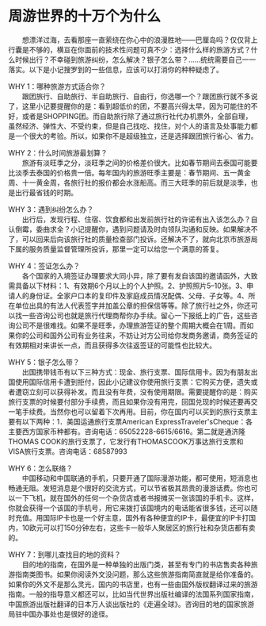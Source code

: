 # 周游世界的十万个为什么  

&emsp;&emsp;想漂洋过海，去看那座一直萦绕在你心中的浪漫胜地——巴厘岛吗？仅仅背上行囊是不够的，横亘在你面前的技术性问题可真不少：选择什么样的旅游方式？什么时候出行？不幸碰到旅游纠纷，怎么解决？银子怎么带？……统统需要自己一一落实。以下是小记搜罗到的一些信息，应该可以打消你的种种疑虑了。  
  
WHY 1：哪种旅游方式适合你？  
&emsp;&emsp;跟团旅行、自助旅行、半自助旅行、自由行，你选哪一个？跟团旅行就不多说了，这里小记要提醒你的是：看到超低价的团，不要高兴得太早，因为可能住的不好，或者是SHOPPING团。而自助旅行除了通过旅行社代办机票外，全部自理，虽然经济、弹性大、不受约束，但是自己找吃、找住，对个人的语言及处事能力都是一个很大的考验。所以，如果你不是超级独立，还是选择跟团旅行省心、省力。  
  
WHY 2：什么时间旅游最划算？  
&emsp;&emsp;旅游有淡旺季之分，淡旺季之间的价格差价很大。比如春节期间去泰国可能要比淡季去泰国的价格贵一倍。每年国内的旅游旺季主要是：春节期间、五一黄金周、十一黄金周，各旅行社的报价都会水涨船高。而三大旺季的前后就是淡季，也是出行最省钱的时期。  
  
WHY 3：遇到纠纷怎么办？  
&emsp;&emsp;出行后，发现行程、住宿、饮食都和出发前旅行社的许诺有出入该怎么办？自认倒霉，委曲求全？小记提醒你，遇到问题请及时向领队沟通和反映。如果解决不了，可以回来后向该旅行社的质量检查部门投诉。还解决不了，就向北京市旅游局下属的服务质量监督管理所投诉，那里一定可以给您一个满意的答复。  
  
WHY 4：签证怎么办？  
&emsp;&emsp;各个国家的入境签证办理要求大同小异，除了要有发自该国的邀请函外，大致需具备以下材料：1、有效期6个月以上的个人护照。2、护照照片5–10张。3、申请人的身份证。全家户口本的复印件及家庭成员情况配偶、父母、子女等。4、所在单位出具的有法人代表签字并加盖公章的担保信等等。除了旅行社之外，你还可以找一些咨询公司也就是旅行代理商帮你办手续。留心一下报纸上的广告，这些咨询公司不是很难找。如果不是旺季，办理旅游签证的整个周期大概会在1周。而如果你的公司和国外公司有业务往来，不妨让对方公司给你发商务邀请，商务签证的有效期相对来讲长一点，而且获得多次往返签证的可能性也比较大。  
  
WHY 5：银子怎么带？  
&emsp;&emsp;出国携带钱币有以下三种方式：现金、旅行支票、国际信用卡。因为有朋友出国使用国际信用卡遭到拒付，因此小记建议你使用旅行支票：它购买方便，遗失或者遭窃立刻可以获得补发。而且没有年费，没有使用期限。需要提醒你的是：购买旅行支票的时候要付部分手续费，而且如果你没有用完，回国兑现的时候还要再交一笔手续费。当然你也可以留着下次再用。目前，你在国内可以买到的旅行支票主要有以下两种：1．美国运通旅行支票American ExpressTraveler'sCheque：各主要西方国家币种都有。咨询电话：65052228-6615/6616。第二就是通济隆THOMAS COOK的旅行支票了，它发行有THOMASCOOK万事达旅行支票和VISA旅行支票。咨询电话：68587993  
  
WHY 6：怎么联络？  
&emsp;&emsp;中国移动和中国联通的手机，只要开通了国际漫游功能，都可使用，短消息也畅通无阻。发短消息是个很好的交流方式，可以节省极其昂贵的漫游话费。你也可以一下飞机，就在国外的任何一个杂货店或者书报摊买一张该国的手机卡。这样，你就会获得一个该国的手机号，用它来拨打该国境内的电话能省很多钱，还可以随时充值。用国际IP卡也是一个好主意，国外有各种便宜的IP卡，最便宜的IP卡打国内，10欧元可以打150分钟左右，这些卡一般华人聚居区的旅行社和杂货店都有卖的。  
  
WHY 7：到哪儿查找目的地的资料？  
&emsp;&emsp;目的地的指南，在国外是一种单独的出版门类，甚至有专门的书店售卖各种旅游指南类图书。如果你阅读外文没问题，那么这些旅游指南简直就是给你准备的。如果你的外文不是那么灵光，国内的书店里，也有一些由国外版权翻译过来的旅游指南。一般的指导意义都还可以，比如当代世界出版社编译的法国系列国家指南，中国旅游出版社翻译的日本万人谈出版社的《走遍全球》。咨询目的地的国家旅游局驻中国办事处也是很好的途径。